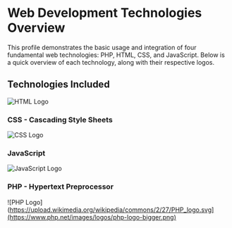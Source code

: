 # Web Development Technologies Overview

This profile demonstrates the basic usage and integration of four fundamental web technologies: PHP, HTML, CSS, and JavaScript. Below is a quick overview of each technology, along with their respective logos.

## Technologies Included
![HTML Logo](https://upload.wikimedia.org/wikipedia/commons/thumb/2/2f/HTML5_logo_2014.svg/1280px-HTML5_logo_2014.svg.png)

### CSS - Cascading Style Sheets
![CSS Logo](https://upload.wikimedia.org/wikipedia/commons/6/62/CSS3_logo.svg)

### JavaScript
![JavaScript Logo](https://upload.wikimedia.org/wikipedia/commons/6/6a/JavaScript-logo.png)

### PHP - Hypertext Preprocessor
![PHP Logo](https://upload.wikimedia.org/wikipedia/commons/2/27/PHP_logo.svg](https://www.php.net/images/logos/php-logo-bigger.png)

